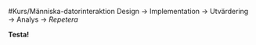 #Kurs/Människa-datorinteraktion 
Design → Implementation → Utvärdering → Analys → *Repetera*

**Testa!**
